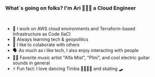 ### What´s going on folks? I'm Ari 🙋🏻‍♂️ a Cloud Engineer

<br>

- 🚀 I work on AWS cloud environments and Terraform-based Infrastructure as Code (IaC)
- 🌳 Always learning tech & geopolitics
- 👯 I like to colaborate with others
- 🗣 As much as i like tech, I also enjoy interacting with people
- 🤘🏻 Favorite music artist "Alfa Mist", "Plini", and cool electric guitar sounds in general
- ⚡ Fun fact: I love dancing Timba 💃🏻🕺🏻 and skating 🛹
